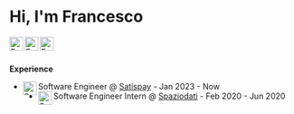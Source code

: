 # Hi, I'm Francesco

<a href="https://www.linkedin.com/in/tomaselli-/">
  <img align="left" alt="Francesco Tomaselli's Linkedin" width="24px" src="https://cdn1.iconfinder.com/data/icons/logotypes/32/square-linkedin-512.png" />
</a>
<a href="https://tomfran.github.io/">
  <img align="left" alt="Francesco Tomaselli's Website" width="24px" src="https://tomfran.github.io/favicon.ico" />
</a>
<a href="https://medium.com/@tomfran">
  <img align="left" alt="Francesco Tomaselli's Medium" width="24px" src="https://cdn2.iconfinder.com/data/icons/social-media-2285/512/1_Medium_colored_svg-512.png" />
</a>
<br/>
<br/>

**Experience**

* <img align="left" alt="Satispay's logo" width="24px" src="https://www.satispay.com/favicon-32x32.png" /> Software Engineer @ [Satispay](https://www.taktile.com/) - Jan 2023 - Now
* <img align="left" alt="Spaziodati's logo" width="24px" src="https://static.wixstatic.com/media/91e7f0_5853ad331dfc4b6a89a24d7332c39bce%7Emv2.png/v1/fill/w_32%2Ch_32%2Clg_1%2Cusm_0.66_1.00_0.01/91e7f0_5853ad331dfc4b6a89a24d7332c39bce%7Emv2.png" /> Software Engineer Intern @ [Spaziodati](https://datadoghq.com) - Feb 2020 - Jun 2020
